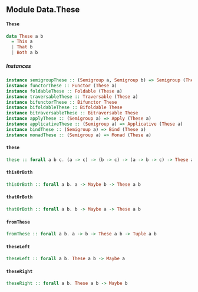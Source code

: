 ## Module Data.These

#### `These`

``` purescript
data These a b
  = This a
  | That b
  | Both a b
```

##### Instances
``` purescript
instance semigroupThese :: (Semigroup a, Semigroup b) => Semigroup (These a b)
instance functorThese :: Functor (These a)
instance foldableThese :: Foldable (These a)
instance traversableThese :: Traversable (These a)
instance bifunctorThese :: Bifunctor These
instance bifoldableThese :: Bifoldable These
instance bitraversableThese :: Bitraversable These
instance applyThese :: (Semigroup a) => Apply (These a)
instance applicativeThese :: (Semigroup a) => Applicative (These a)
instance bindThese :: (Semigroup a) => Bind (These a)
instance monadThese :: (Semigroup a) => Monad (These a)
```

#### `these`

``` purescript
these :: forall a b c. (a -> c) -> (b -> c) -> (a -> b -> c) -> These a b -> c
```

#### `thisOrBoth`

``` purescript
thisOrBoth :: forall a b. a -> Maybe b -> These a b
```

#### `thatOrBoth`

``` purescript
thatOrBoth :: forall a b. b -> Maybe a -> These a b
```

#### `fromThese`

``` purescript
fromThese :: forall a b. a -> b -> These a b -> Tuple a b
```

#### `theseLeft`

``` purescript
theseLeft :: forall a b. These a b -> Maybe a
```

#### `theseRight`

``` purescript
theseRight :: forall a b. These a b -> Maybe b
```


